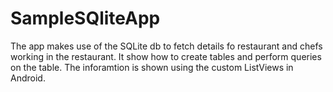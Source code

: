 # SampleSQliteApp
The app makes use of the SQLite db to fetch details fo restaurant and chefs working in the restaurant. It show how to create tables and perform queries on the table. The inforamtion is shown using the custom ListViews in Android.
